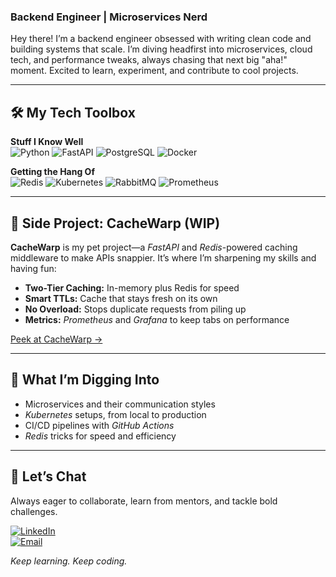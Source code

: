 ### Backend Engineer | Microservices Nerd

Hey there! I’m a backend engineer obsessed with writing clean code and building systems that scale. I’m diving headfirst into microservices, cloud tech, and performance tweaks, always chasing that next big "aha!" moment. Excited to learn, experiment, and contribute to cool projects.

---

## 🛠️ My Tech Toolbox

**Stuff I Know Well**  
![Python](https://img.shields.io/badge/Python-3776AB?style=flat&logo=python&logoColor=white)
![FastAPI](https://img.shields.io/badge/FastAPI-005571?style=flat&logo=fastapi)
![PostgreSQL](https://img.shields.io/badge/PostgreSQL-316192?style=flat&logo=postgresql)
![Docker](https://img.shields.io/badge/Docker-0db7ed?style=flat&logo=docker)

**Getting the Hang Of**  
![Redis](https://img.shields.io/badge/Redis-DD0031?style=flat&logo=redis)
![Kubernetes](https://img.shields.io/badge/Kubernetes-326ce5?style=flat&logo=kubernetes)
![RabbitMQ](https://img.shields.io/badge/RabbitMQ-FF6600?style=flat&logo=rabbitmq)
![Prometheus](https://img.shields.io/badge/Prometheus-E6522C?style=flat&logo=prometheus)

---

## 🚀 Side Project: CacheWarp (WIP)

**CacheWarp** is my pet project—a *FastAPI* and *Redis*-powered caching middleware to make APIs snappier. It’s where I’m sharpening my skills and having fun:  
- **Two-Tier Caching:** In-memory plus Redis for speed  
- **Smart TTLs:** Cache that stays fresh on its own  
- **No Overload:** Stops duplicate requests from piling up  
- **Metrics:** *Prometheus* and *Grafana* to keep tabs on performance  

[Peek at CacheWarp →](https://github.com/yourusername/cachewarp)

---

## 🌱 What I’m Digging Into

- Microservices and their communication styles  
- *Kubernetes* setups, from local to production  
- CI/CD pipelines with *GitHub Actions*  
- *Redis* tricks for speed and efficiency  

---

## 🤝 Let’s Chat

Always eager to collaborate, learn from mentors, and tackle bold challenges.

[![LinkedIn](https://img.shields.io/badge/-LinkedIn-0A66C2?style=flat-square&logo=linkedin)](https://linkedin.com/in/yourprofile)  
[![Email](https://img.shields.io/badge/-Email-D14836?style=flat-square&logo=gmail)](mailto:your.email@example.com)

*Keep learning. Keep coding.*
